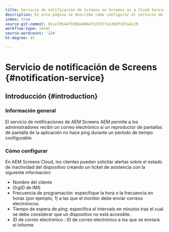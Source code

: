```yaml
---
title: Servicio de notificación de Screens en Screens as a Cloud Service
description: En esta página se describe cómo configurar el servicio de notificaciones en Pantallas as a Cloud Service.
index: true
source-git-commit: 81ce7954479366e40b47325577e1450f3d7a4c29
workflow-type: tm+mt
source-wordcount: '124'
ht-degree: 4%

---
```



# Servicio de notificación de Screens {#notification-service}

## Introducción {#introduction}

### Información general

El servicio de notificaciones de AEM Screens AEM permite a los administradores recibir un correo electrónico si un reproductor de pantallas de pantalla de la aplicación no hace ping durante un período de tiempo configurable.

### Cómo configurar

En AEM Screens Cloud, los clientes pueden solicitar alertas sobre el estado de inactividad del dispositivo creando un ticket de asistencia con la siguiente información:

* Nombre del cliente
* OrgID de IMS
* Frecuencia de programación: especifique la hora o la frecuencia en horas (por ejemplo, 1) a las que el monitor debe enviar correos electrónicos.
* Tiempo de espera de ping: especifica el intervalo en minutos tras el cual se debe considerar que un dispositivo no está accesible.
* ID de correo electrónico : ID de correo electrónico a los que se enviará el informe